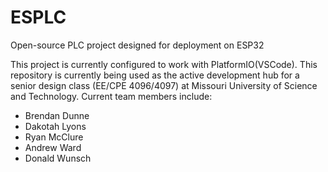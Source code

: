 # ESPLC
Open-source PLC project designed for deployment on ESP32 

This project is currently configured to work with PlatformIO(VSCode).
This repository is currently being used as the active development hub for a senior design class (EE/CPE 4096/4097) at Missouri University of Science and Technology.
Current team members include:
  - Brendan Dunne 
  - Dakotah Lyons
  - Ryan McClure
  - Andrew Ward
  - Donald Wunsch
